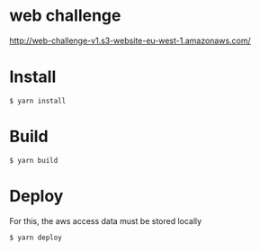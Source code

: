 # web challenge
http://web-challenge-v1.s3-website-eu-west-1.amazonaws.com/

# Install
```
$ yarn install
```

# Build
```
$ yarn build
```

# Deploy
For this, the aws access data must be stored locally
```
$ yarn deploy
```